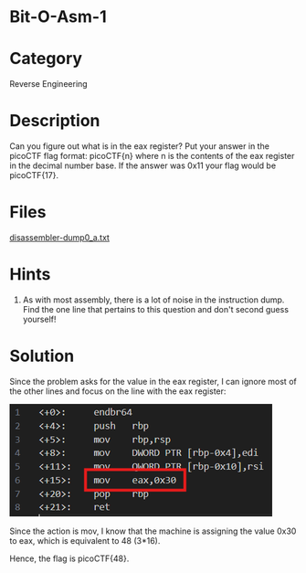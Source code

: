 # Bit-O-Asm-1
# Category
Reverse Engineering
# Description
Can you figure out what is in the eax register? Put your answer in the picoCTF flag format: picoCTF{n} where n is the contents of the eax register in the decimal number base. If the answer was 0x11 your flag would be picoCTF{17}.
# Files
[disassembler-dump0_a.txt](disassembler-dump0_a.txt)
# Hints
1. As with most assembly, there is a lot of noise in the instruction dump. Find the one line that pertains to this question and don't second guess yourself!
# Solution
Since the problem asks for the value in the eax register, I can ignore most of the other lines and focus on the line with the eax register:

![alt text](image.png)

Since the action is mov, I know that the machine is assigning the value 0x30 to eax, which is equivalent to 48 (3*16).

Hence, the flag is picoCTF{48}.